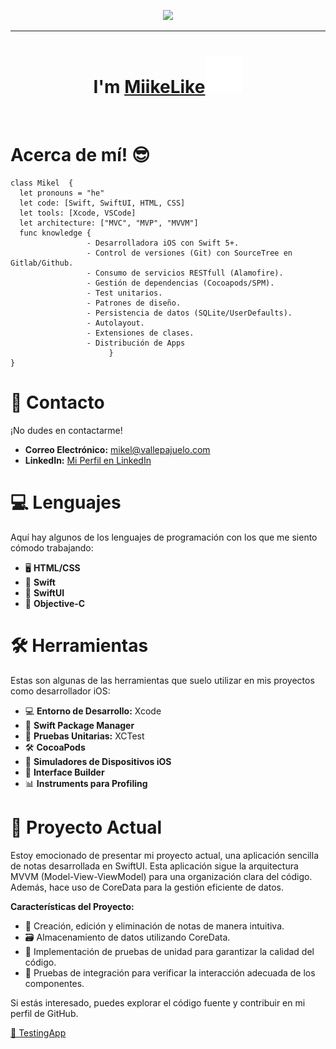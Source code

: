 <p align="center">
  <img src="https://miro.medium.com/max/2048/1*OohqW5DGh9CQS4hLY5FXzA.png" height="230"/>
</p>
<hr>
<h1 align="center">I'm <a href="https://github.com/MiikeLike">MiikeLike<a><img src="https://github.com/Kathryn-Jie/Kathryn-Jie/blob/main/wave.gif" width="60px"/></h1>
<Br>
<h1>Acerca de mí! 😎</h1>

```
class Mikel  {
  let pronouns = "he" 
  let code: [Swift, SwiftUI, HTML, CSS]
  let tools: [Xcode, VSCode]    
  let architecture: ["MVC", "MVP", "MVVM"]
  func knowledge {
                 - Desarrolladora iOS con Swift 5+.
                 - Control de versiones (Git) con SourceTree en Gitlab/Github.
                 - Consumo de servicios RESTfull (Alamofire).
                 - Gestión de dependencias (Cocoapods/SPM).
                 - Test unitarios.
                 - Patrones de diseño.
                 - Persistencia de datos (SQLite/UserDefaults).
                 - Autolayout.
                 - Extensiones de clases.
                 - Distribución de Apps
                      }
}
```
  
# 📧 Contacto

¡No dudes en contactarme!

- **Correo Electrónico:** [mikel@vallepajuelo.com](mailto:mikel@vallepajuelo.com)
- **LinkedIn:** [Mi Perfil en LinkedIn](www.linkedin.com/in/mikel-valle-pajuelo-31b088236)


# 💻 Lenguajes

Aquí hay algunos de los lenguajes de programación con los que me siento cómodo trabajando:

- 🖥 **HTML/CSS**
- 🍏 **Swift**
- 📱 **SwiftUI**
- 🔵 **Objective-C**
  
# 🛠 Herramientas

Estas son algunas de las herramientas que suelo utilizar en mis proyectos como desarrollador iOS:

- 💻 **Entorno de Desarrollo:** Xcode
- 📱 **Swift Package Manager**
- 🧪 **Pruebas Unitarias:** XCTest
- 🛠 **CocoaPods** 
- 📲 **Simuladores de Dispositivos iOS**
- 🧰 **Interface Builder**
- 📊 **Instruments para Profiling**

  
# 🚀 Proyecto Actual

Estoy emocionado de presentar mi proyecto actual, una aplicación sencilla de notas desarrollada en SwiftUI. Esta aplicación sigue la arquitectura MVVM (Model-View-ViewModel) para una organización clara del código. Además, hace uso de CoreData para la gestión eficiente de datos.

**Características del Proyecto:**
- 📝 Creación, edición y eliminación de notas de manera intuitiva.
- 🗃️ Almacenamiento de datos utilizando CoreData.
- 🧪 Implementación de pruebas de unidad para garantizar la calidad del código.
- 🔄 Pruebas de integración para verificar la interacción adecuada de los componentes.

Si estás interesado, puedes explorar el código fuente y contribuir en mi perfil de GitHub.

[🔗 TestingApp]([https://github.com/tuusuario/nombre-del-proyecto](https://github.com/MiikeLike/TestingApp)https://github.com/MiikeLike/TestingApp)
